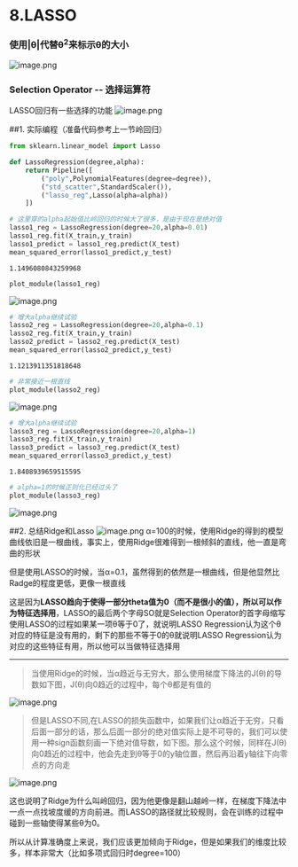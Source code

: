 # 8.LASSO

### 使用|θ|代替θ<sup>2</sup>来标示θ的大小

![image.png](https://upload-images.jianshu.io/upload_images/7220971-97121b2768f4e717.png?imageMogr2/auto-orient/strip%7CimageView2/2/w/1240)
### Selection Operator -- 选择运算符
LASSO回归有一些选择的功能
![image.png](https://upload-images.jianshu.io/upload_images/7220971-451c364ada908520.png?imageMogr2/auto-orient/strip%7CimageView2/2/w/1240)

##1. 实际编程（准备代码参考上一节岭回归）

```python
from sklearn.linear_model import Lasso

def LassoRegression(degree,alpha):
    return Pipeline([
        ("poly",PolynomialFeatures(degree=degree)),
        ("std_scatter",StandardScaler()),
        ("lasso_reg",Lasso(alpha=alpha))
    ])
```


```python
# 这里穿的alpha起始值比岭回归的时候大了很多，是由于现在是绝对值
lasso1_reg = LassoRegression(degree=20,alpha=0.01)
lasso1_reg.fit(X_train,y_train)
lasso1_predict = lasso1_reg.predict(X_test)
mean_squared_error(lasso1_predict,y_test)
```




    1.1496080843259968




```python
plot_module(lasso1_reg)
```


![image.png](https://upload-images.jianshu.io/upload_images/7220971-4f6077259f57f014.png?imageMogr2/auto-orient/strip%7CimageView2/2/w/1240)




```python
# 增大alpha继续试验
lasso2_reg = LassoRegression(degree=20,alpha=0.1)
lasso2_reg.fit(X_train,y_train)
lasso2_predict = lasso2_reg.predict(X_test)
mean_squared_error(lasso2_predict,y_test)
```




    1.1213911351818648




```python
# 非常接近一根直线
plot_module(lasso2_reg)
```

![image.png](https://upload-images.jianshu.io/upload_images/7220971-4a2b560f0b580785.png?imageMogr2/auto-orient/strip%7CimageView2/2/w/1240)




```python
# 增大alpha继续试验
lasso3_reg = LassoRegression(degree=20,alpha=1)
lasso3_reg.fit(X_train,y_train)
lasso3_predict = lasso3_reg.predict(X_test)
mean_squared_error(lasso3_predict,y_test)
```




    1.8408939659515595




```python
# alpha=1的时候正则化已经过头了
plot_module(lasso3_reg)
```


![image.png](https://upload-images.jianshu.io/upload_images/7220971-f48fe5f89f284517.png?imageMogr2/auto-orient/strip%7CimageView2/2/w/1240)




##2. 总结Ridge和Lasso
![image.png](https://upload-images.jianshu.io/upload_images/7220971-7e67b6c633e95f51.png?imageMogr2/auto-orient/strip%7CimageView2/2/w/1240)
α=100的时候，使用Ridge的得到的模型曲线依旧是一根曲线，事实上，使用Ridge很难得到一根倾斜的直线，他一直是弯曲的形状

但是使用LASSO的时候，当α=0.1，虽然得到的依然是一根曲线，但是他显然比Radge的程度更低，更像一根直线

这是因为**LASSO趋向于使得一部分theta值为0（而不是很小的值），所以可以作为特征选择用**，LASSO的最后两个字母SO就是Selection Operator的首字母缩写
使用LASSO的过程如果某一项θ等于0了，就说明LASSO Regression认为这个θ对应的特征是没有用的，剩下的那些不等于0的θ就说明LASSO Regression认为对应的这些特征有用，所以他可以当做特征选择用

-------------------
> 当使用Ridge的时候，当α趋近与无穷大，那么使用梯度下降法的J(θ)的导数如下图，J(θ)向0趋近的过程中，每个θ都是有值的

![image.png](https://upload-images.jianshu.io/upload_images/7220971-2a3b9c8b64ab5e7c.png?imageMogr2/auto-orient/strip%7CimageView2/2/w/1240)


> 但是LASSO不同,在LASSO的损失函数中，如果我们让α趋近于无穷，只看后面一部分的话，那么后面一部分的绝对值实际上是不可导的，我们可以使用一种sign函数刻画一下绝对值导数，如下图。那么这个时候，同样在J(θ)向0趋近的过程中，他会先走到θ等于0的y轴位置，然后再沿着y轴往下向零点的方向走

![image.png](https://upload-images.jianshu.io/upload_images/7220971-2d4e04e36068a5f8.png?imageMogr2/auto-orient/strip%7CimageView2/2/w/1240)


这也说明了Ridge为什么叫岭回归，因为他更像是翻山越岭一样，在梯度下降法中一点一点找坡度缓的方向前进。而LASSO的路径就比较规则，会在训练的过程中碰到一些轴使得某些θ为0。

所以从计算准确度上来说，我们应该更加倾向于Ridge，但是如果我们的维度比较多，样本非常大（比如多项式回归时degree=100）


